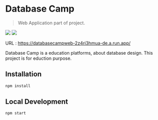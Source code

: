 # Database Camp
> Web Application part of project.

<a href="https://codeclimate.com/github/ganinw13120/DatabaseCampWebApplication/maintainability"><img src="https://api.codeclimate.com/v1/badges/7e4cae8ce350cf11b51d/maintainability" /></a> <a href="https://codeclimate.com/github/ganinw13120/DatabaseCampWebApplication/test_coverage"><img src="https://api.codeclimate.com/v1/badges/7e4cae8ce350cf11b51d/test_coverage" /></a>

URL : https://databasecampweb-2z4ri3hmua-de.a.run.app/

Database Camp is a education platforms, about database design. This project is for eduction purpose.
## Installation

```sh
npm install
```
## Local Development
```sh
npm start
```

